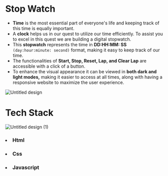 <h1>Stop Watch</h1> 



- **Time** is the most essential part of everyone's life and keeping track of this time is equally important.
  <br>
- A **clock** helps us in our quest to utilize our time efficiently. To assist you to excel in this quest we are building a digital stopwatch.
  <br>
- This **stopwatch** represents the time in **DD:HH:MM: SS** ```(day:hour:minute: second)``` format, making it easy to keep track of our time.
  <br>
- The functionalities of **Start, Stop, Reset, Lap, and Clear Lap** are accessible with a click of a button.
  <br>
- To enhance the visual appearance it can be viewed in **both dark and light modes,** making it easier to access at all times, along with having a responsive website to maximize the user experience.
  <br>


![Untitled design](https://user-images.githubusercontent.com/114678694/194710310-87a8fa0e-7f8d-4cd7-a4ff-5b9dc9b008a5.png)


<h1>Tech Stack</h1>

![Untitled design (1)](https://user-images.githubusercontent.com/114678694/194710424-a81ee687-2cb9-43ad-9bfd-a95c3aefc552.png)

<h3><li>Html</li></h3>
<h3><li>Css</li></h3>
<h3><li>Javascript</li></h3>


